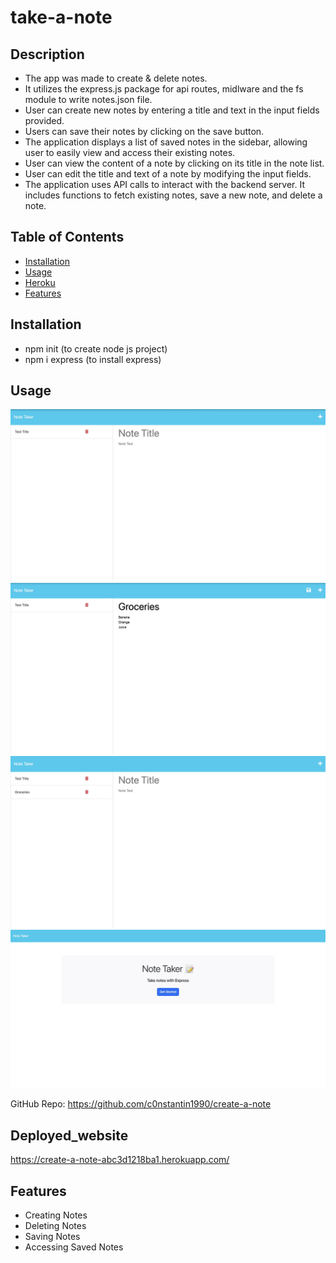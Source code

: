 # take-a-note

## Description

- The app was made to create & delete notes.
- It utilizes the express.js package for api routes, midlware and the fs module to write notes.json file.
- User can create new notes by entering a title and text in the input fields provided.
- Users can save their notes by clicking on the save button.
- The application displays a list of saved notes in the sidebar, allowing user to easily view and access their existing notes.
- User can view the content of a note by clicking on its title in the note list.
- User can edit the title and text of a note by modifying the input fields.
- The application uses API calls to interact with the backend server. It includes functions to fetch existing notes, save a new note, and delete a note.

## Table of Contents

- [Installation](#installation)
- [Usage](#usage)
- [Heroku](#Deployed_website)
- [Features](#Features)

## Installation

- npm init (to create node js project)
- npm i express (to install express)

## Usage

![Initial](/screenshots/initial.jpeg)
![Create](/screenshots/create.jpeg)
![Save](/screenshots/save.jpeg)
![Start](/screenshots/start.jpeg)

GitHub Repo: https://github.com/c0nstantin1990/create-a-note

## Deployed_website

https://create-a-note-abc3d1218ba1.herokuapp.com/

## Features

- Creating Notes
- Deleting Notes
- Saving Notes
- Accessing Saved Notes
